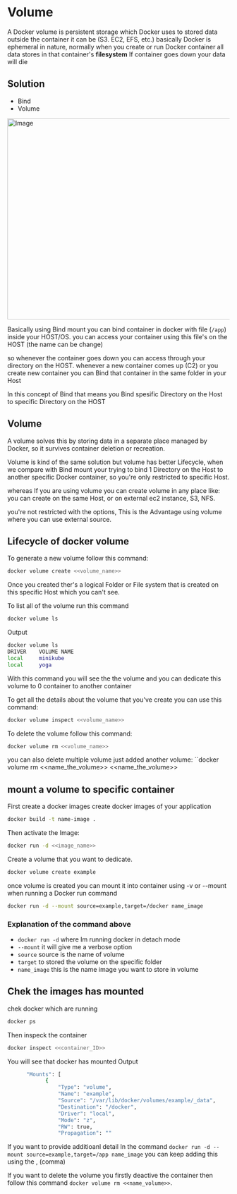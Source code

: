 # Volume 
A Docker volume is persistent storage which Docker uses to stored data outside the container it can be (S3. EC2, EFS, etc.)
basically Docker is ephemeral in nature, normally when you create or run Docker container all data stores in that container's **filesystem**
If container goes down your data will die

## Solution 
- Bind
- Volume

<img width="549" height="456" alt="Image" src="https://github.com/user-attachments/assets/028cce79-8aab-4cfb-b38e-13b581db1354" />

Basically using Bind mount you can bind container in docker with file (``/app``) inside your HOST/OS. you can access your container using this file's on the HOST (the name can be change)

so whenever the container goes down you can access through your directory on the HOST. whenever a new container comes up (C2) or you create new container you can Bind that container in the same folder in your Host


In this concept of Bind that means you Bind spesific Directory on the Host to specific Directory on the HOST

## Volume

A volume solves this by storing data in a separate place managed by Docker, so it survives container deletion or recreation. 

Volume is kind of the same solution but volume has better Lifecycle, when we compare with Bind mount your trying to bind 1 Directory on the Host to another specific Docker container, so you're only restricted to specific Host. 

whereas If you are using volume you can create volume in any place like: you can create on the same Host, or on external ec2 instance, S3, NFS. 

you're not restricted with the options, This is the Advantage using volume where you can use external source.

## Lifecycle of docker volume
To generate a new volume follow this command:
```bash
docker volume create <<volume_name>>
```
Once you created ther's a logical Folder or File system that is created on this specific Host which you can't see.

To list all of the volume run this command 
```bash
docker volume ls 
```
Output
```bash
docker volume ls
DRIVER    VOLUME NAME
local     minikube
local     yoga
```
With this command you will see the the volume and you can dedicate this volume to 0 container to another container 

To get all the details about the volume that you've create you can use this command:
```bash
docker volume inspect <<volume_name>>
```

To delete the volume follow this command:
```bash
docker volume rm <<volume_name>>
```
you can also delete multiple volume just added another volume: ``docker volume rm <<name_the_volume>> <<name_the_volume>>

## mount a volume to specific container
First create a docker images
create docker images of your application
```bash
docker build -t name-image .
```

Then activate the Image:
```bash
docker run -d <<image_name>>
```

Create a volume that you want to dedicate.
```bash
docker volume create example
```
once volume is created you can mount it into container using -v or --mount when running a Docker run command
```bash
docker run -d --mount source=example,target=/docker name_image
```
### Explanation of the command above 
- ``docker run -d`` where Im running docker in detach mode
- ``--mount`` it will give me a verbose option 
- ``source`` source is the name of volume
- ``target`` to stored the volume on the specific folder 
- ``name_image`` this is the name image you want to store in volume

## Chek the images has mounted
chek docker which are running
```bash
docker ps 
```
Then inspeck the container
```bash
docker inspect <<container_ID>>
```
You will see that docker has mounted
Output
```bash
      "Mounts": [
            {
                "Type": "volume",
                "Name": "example",
                "Source": "/var/lib/docker/volumes/example/_data",
                "Destination": "/docker",
                "Driver": "local",
                "Mode": "z",
                "RW": true,
                "Propagation": ""
```

If you want to provide additioanl detail In the command ``docker run -d --mount source=example,target=/app name_image`` you can keep adding this using the , (comma)

If you want to delete the volume you firstly deactive the container then follow this command ``docker volume rm <<name_volume>>``.
